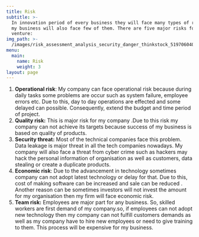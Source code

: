 ```yaml
---
title: Risk
subtitle: >-
  In innovation period of every business they will face many types of risks and
  my business will also face few of them. There are five major risks for my
  venture:
img_path: >-
  /images/risk_assessment_analysis_security_danger_thinkstock_519706040-100750022-large.jpg
menu:
  main:
    name: Risk
    weight: 3
layout: page
---
```

1. ![](<>)**Operational risk**: My company can face operational risk because during daily tasks some problems are occur such as system failure, employee errors etc. Due to this, day to day operations are effected and some delayed can possible. Consequently, extend the budget and time period of project.
2. **Quality risk:** This is major risk for my company .Due to this risk my company can not achieve its targets because success of my business is based on quality of products.   
3. **Security threat:** Most of the technical companies face this problem. Data leakage is major threat in all the tech companies nowadays. My company will also face a threat from cyber crime such as hackers may hack the personal information of organisation as well as customers, data stealing or create a duplicate products.
4. **Economic risk**: Due to the advancement in technology sometimes company can not adopt latest technology or delay for that. Due to this, cost of making software can be increased and sale can be reduced . Another reason can be sometimes investors will not invest the amount for my organisation then my firm will face economic risk.
5. **Team risk:** Employees are major part for any business. So, skilled workers are first demand of my company.so, if employees can not adopt new technology then my company can not fulfill customers demands as well as my company have to hire new employees or need to give training to them. This process will be expensive for my business.
